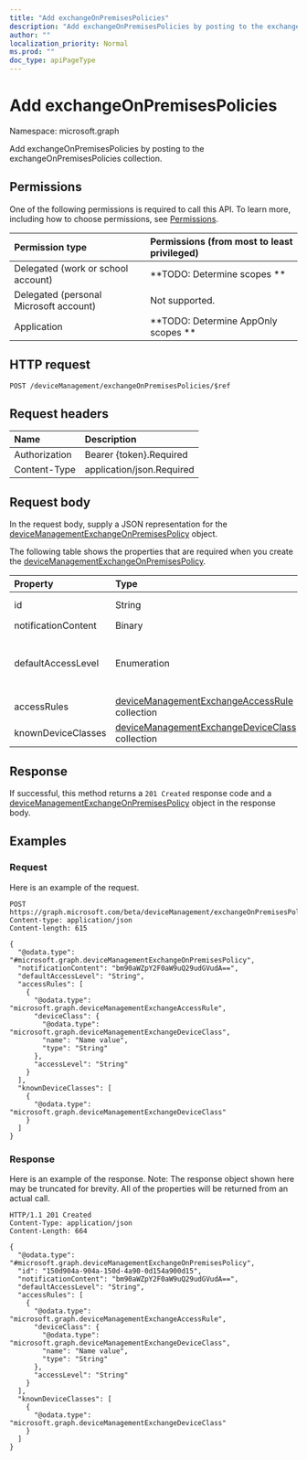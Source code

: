 ```yaml
---
title: "Add exchangeOnPremisesPolicies"
description: "Add exchangeOnPremisesPolicies by posting to the exchangeOnPremisesPolicies collection."
author: ""
localization_priority: Normal
ms.prod: ""
doc_type: apiPageType
---
```


# Add exchangeOnPremisesPolicies

Namespace: microsoft.graph

Add exchangeOnPremisesPolicies by posting to the exchangeOnPremisesPolicies collection.

## Permissions
One of the following permissions is required to call this API. To learn more, including how to choose permissions, see [Permissions](/concepts/permissions-reference.md).

|Permission type|Permissions (from most to least privileged)|
|:---|:---|
|Delegated (work or school account)|**TODO: Determine scopes **|
|Delegated (personal Microsoft account)|Not supported.|
|Application|**TODO: Determine AppOnly scopes **|

## HTTP request
<!-- {
  "blockType": "ignored"
}
-->
``` http
POST /deviceManagement/exchangeOnPremisesPolicies/$ref
```

## Request headers
|Name|Description|
|:---|:---|
|Authorization|Bearer {token}.Required|
|Content-Type|application/json.Required|

## Request body
In the request body, supply a JSON representation for the [deviceManagementExchangeOnPremisesPolicy](../resources/devicemanagementexchangeonpremisespolicy.md) object.

The following table shows the properties that are required when you create the [deviceManagementExchangeOnPremisesPolicy](../resources/devicemanagementexchangeonpremisespolicy.md).

|Property|Type|Description|
|:---|:---|:---|
|id|String| Inherited from [entity](../resources/entity.md)|
|notificationContent|Binary||
|defaultAccessLevel|Enumeration| Possible values are: `none`, `allow`, `block`, `quarantine`.|
|accessRules|[deviceManagementExchangeAccessRule](../resources/devicemanagementexchangeaccessrule.md) collection||
|knownDeviceClasses|[deviceManagementExchangeDeviceClass](../resources/devicemanagementexchangedeviceclass.md) collection||



## Response
If successful, this method returns a `201 Created` response code and a [deviceManagementExchangeOnPremisesPolicy](../resources/devicemanagementexchangeonpremisespolicy.md) object in the response body.

## Examples

### Request
Here is an example of the request.
<!-- {
  "blockType": "request",
  "name": "create_devicemanagementexchangeonpremisespolicy_from_"
}
-->
``` http
POST https://graph.microsoft.com/beta/deviceManagement/exchangeOnPremisesPolicies
Content-type: application/json
Content-length: 615

{
  "@odata.type": "#microsoft.graph.deviceManagementExchangeOnPremisesPolicy",
  "notificationContent": "bm90aWZpY2F0aW9uQ29udGVudA==",
  "defaultAccessLevel": "String",
  "accessRules": [
    {
      "@odata.type": "microsoft.graph.deviceManagementExchangeAccessRule",
      "deviceClass": {
        "@odata.type": "microsoft.graph.deviceManagementExchangeDeviceClass",
        "name": "Name value",
        "type": "String"
      },
      "accessLevel": "String"
    }
  ],
  "knownDeviceClasses": [
    {
      "@odata.type": "microsoft.graph.deviceManagementExchangeDeviceClass"
    }
  ]
}
```

### Response
Here is an example of the response. Note: The response object shown here may be truncated for brevity. All of the properties will be returned from an actual call.
<!-- {
  "blockType": "response",
  "truncated": true,
  "@odata.type": "microsoft.graph.devicemanagementexchangeonpremisespolicy"
}
-->
``` http
HTTP/1.1 201 Created
Content-Type: application/json
Content-Length: 664

{
  "@odata.type": "#microsoft.graph.deviceManagementExchangeOnPremisesPolicy",
  "id": "150d904a-904a-150d-4a90-0d154a900d15",
  "notificationContent": "bm90aWZpY2F0aW9uQ29udGVudA==",
  "defaultAccessLevel": "String",
  "accessRules": [
    {
      "@odata.type": "microsoft.graph.deviceManagementExchangeAccessRule",
      "deviceClass": {
        "@odata.type": "microsoft.graph.deviceManagementExchangeDeviceClass",
        "name": "Name value",
        "type": "String"
      },
      "accessLevel": "String"
    }
  ],
  "knownDeviceClasses": [
    {
      "@odata.type": "microsoft.graph.deviceManagementExchangeDeviceClass"
    }
  ]
}
```

